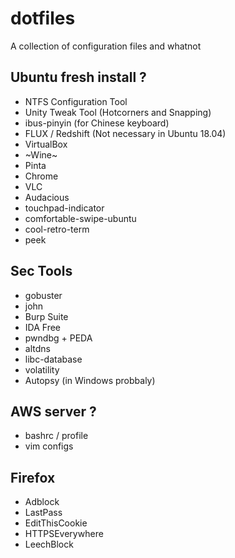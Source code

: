 # dotfiles
A collection of configuration files and whatnot 


## Ubuntu fresh install ?
- NTFS Configuration Tool
- Unity Tweak Tool (Hotcorners and Snapping)
- ibus-pinyin (for Chinese keyboard)
- FLUX / Redshift (Not necessary in Ubuntu 18.04)
- VirtualBox
- ~Wine~ 
- Pinta
- Chrome
- VLC 
- Audacious 
- touchpad-indicator
- comfortable-swipe-ubuntu
- cool-retro-term
- peek 


## Sec Tools
- gobuster
- john
- Burp Suite
- IDA Free
- pwndbg + PEDA
- altdns
- libc-database
- volatility 
- Autopsy (in Windows probbaly)

## AWS server ?
- bashrc / profile
- vim configs

## Firefox 
- Adblock
- LastPass
- EditThisCookie
- HTTPSEverywhere
- LeechBlock 


